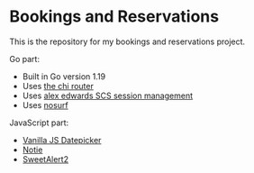 # Bookings and Reservations

This is the repository for my bookings and reservations project.

Go part:
- Built in Go version 1.19
- Uses [the chi router](https://github.com/go-chi/chi/v5)
- Uses [alex edwards SCS session management](https://github.com/alexedwards/scs/v2)
- Uses [nosurf](https://github.com/justinas/nosurf)

JavaScript part:
- [Vanilla JS Datepicker](https://github.com/mymth/vanillajs-datepicker)
- [Notie](https://github.com/jaredreich/notie)
- [SweetAlert2](https://github.com/sweetalert2/sweetalert2)